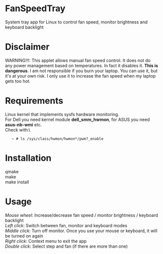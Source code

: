 # FanSpeedTray
System tray app for Linux to control fan speed, monitor brightness and keyboard backlight

# Disclaimer
WARNING!!!: This applet allows manual fan speed control. It does not do any power management based on temperatures. In fact it disables it. **This is dangerous**. I am not responsible if you burn your laptop. You can use it, but it's at your own risk. I only use it to increase the fan speed when my laptop gets too hot.

# Requirements
Linux kernel that implements sysfs hardware monitoring.\
For Dell you need kernel module **dell_smm_hwmon**, for ASUS you need **asus-nb-wmi** etc.\
Check with:\
```console
   ~ # ls /sys/class/hwmon/hwmon*/pwm?_enable
```
# Installation
qmake\
make\
make install

# Usage
*Mouse wheel*: Increase/decrease fan speed / monitor brightness / keyboard backlight\
*Left click*: Switch between fan, monitor and keyboard modes\
*Middle click*: Turn off monitor. Once you use your mouse or keyboard, it will be turned on again\
*Right click*: Context menu to exit the app\
*Double click*: Select step and fan (if there are more than one)
